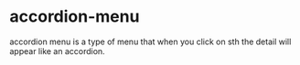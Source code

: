 # accordion-menu
accordion menu is a type of menu that when you click on sth the detail will appear like an accordion.
